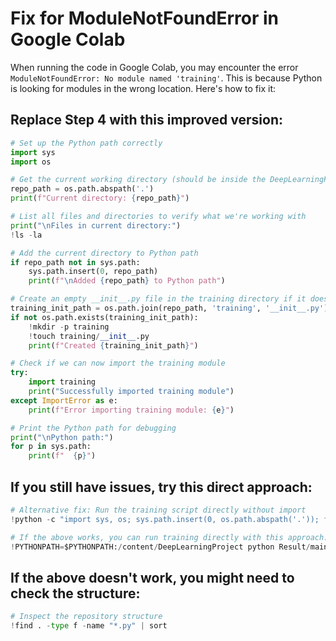 # Fix for ModuleNotFoundError in Google Colab

When running the code in Google Colab, you may encounter the error `ModuleNotFoundError: No module named 'training'`. This is because Python is looking for modules in the wrong location. Here's how to fix it:

## Replace Step 4 with this improved version:

```python
# Set up the Python path correctly
import sys
import os

# Get the current working directory (should be inside the DeepLearningProject folder)
repo_path = os.path.abspath('.')
print(f"Current directory: {repo_path}")

# List all files and directories to verify what we're working with
print("\nFiles in current directory:")
!ls -la

# Add the current directory to Python path
if repo_path not in sys.path:
    sys.path.insert(0, repo_path)
    print(f"\nAdded {repo_path} to Python path")

# Create an empty __init__.py file in the training directory if it doesn't exist
training_init_path = os.path.join(repo_path, 'training', '__init__.py')
if not os.path.exists(training_init_path):
    !mkdir -p training
    !touch training/__init__.py
    print(f"Created {training_init_path}")

# Check if we can now import the training module
try:
    import training
    print("Successfully imported training module")
except ImportError as e:
    print(f"Error importing training module: {e}")

# Print the Python path for debugging
print("\nPython path:")
for p in sys.path:
    print(f"  {p}")
```

## If you still have issues, try this direct approach:

```python
# Alternative fix: Run the training script directly without import
!python -c "import sys, os; sys.path.insert(0, os.path.abspath('.')); from training.train import train; print('Train function imported successfully')"

# If the above works, you can run training directly with this approach:
!PYTHONPATH=$PYTHONPATH:/content/DeepLearningProject python Result/main.py train --model_type lstm --embed_size 128 --hidden_size 256 --num_layers 2 --dropout 0.3 --learning_rate 1e-3 --num_epochs 5 --train_batch_size 32 --eval_batch_size 32 --output_dir /content/drive/MyDrive/DeepLearningProject/model_outputs
```

## If the above doesn't work, you might need to check the structure:

```python
# Inspect the repository structure
!find . -type f -name "*.py" | sort
``` 